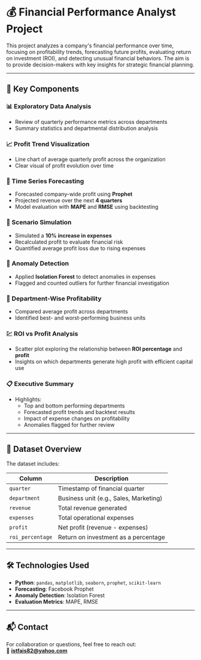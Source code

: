 # 💰 Financial Performance Analyst Project

This project analyzes a company's financial performance over time, focusing on profitability trends, forecasting future profits, evaluating return on investment (ROI), and detecting unusual financial behaviors. The aim is to provide decision-makers with key insights for strategic financial planning.

---

## 🧠 Key Components

### 📊 Exploratory Data Analysis
- Review of quarterly performance metrics across departments
- Summary statistics and departmental distribution analysis

### 📈 Profit Trend Visualization
- Line chart of average quarterly profit across the organization
- Clear visual of profit evolution over time

### 🔮 Time Series Forecasting
- Forecasted company-wide profit using **Prophet**
- Projected revenue over the next **4 quarters**
- Model evaluation with **MAPE** and **RMSE** using backtesting

### 🧪 Scenario Simulation
- Simulated a **10% increase in expenses**
- Recalculated profit to evaluate financial risk
- Quantified average profit loss due to rising expenses

### 🚨 Anomaly Detection
- Applied **Isolation Forest** to detect anomalies in expenses
- Flagged and counted outliers for further financial investigation

### 🏢 Department-Wise Profitability
- Compared average profit across departments
- Identified best- and worst-performing business units

### 💹 ROI vs Profit Analysis
- Scatter plot exploring the relationship between **ROI percentage** and **profit**
- Insights on which departments generate high profit with efficient capital use

### 📋 Executive Summary
- Highlights:
  - Top and bottom performing departments
  - Forecasted profit trends and backtest results
  - Impact of expense changes on profitability
  - Anomalies flagged for further review

---

## 📁 Dataset Overview

The dataset includes:

| Column         | Description                                      |
|----------------|--------------------------------------------------|
| `quarter`      | Timestamp of financial quarter                   |
| `department`   | Business unit (e.g., Sales, Marketing)           |
| `revenue`      | Total revenue generated                          |
| `expenses`     | Total operational expenses                       |
| `profit`       | Net profit (revenue - expenses)                  |
| `roi_percentage` | Return on investment as a percentage           |

---

## 🛠️ Technologies Used

- **Python**: `pandas`, `matplotlib`, `seaborn`, `prophet`, `scikit-learn`
- **Forecasting**: Facebook Prophet
- **Anomaly Detection**: Isolation Forest
- **Evaluation Metrics**: MAPE, RMSE

---

## 📬 Contact

For collaboration or questions, feel free to reach out:  
📧 **istfais82@yahoo.com**
